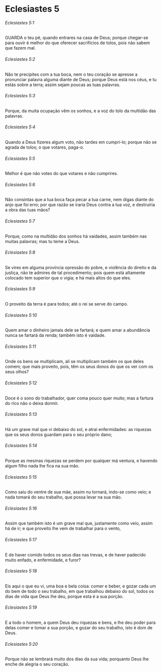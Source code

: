 # Eclesiastes 5

###### Eclesiastes 5:1

GUARDA o teu pé, quando entrares na casa de Deus; porque chegar-se para ouvir é melhor do que oferecer sacrifícios de tolos, pois não sabem que fazem mal.

###### Eclesiastes 5:2

Não te precipites com a tua boca, nem o teu coração se apresse a pronunciar palavra alguma diante de Deus; porque Deus está nos céus, e tu estás sobre a terra; assim sejam poucas as tuas palavras.

###### Eclesiastes 5:3

Porque, da muita ocupação vêm os sonhos, e a voz do tolo da multidão das palavras.

###### Eclesiastes 5:4

Quando a Deus fizeres algum voto, não tardes em cumpri-lo; porque não se agrada de tolos; o que votares, paga-o.

###### Eclesiastes 5:5

Melhor é que não votes do que votares e não cumprires.

###### Eclesiastes 5:6

Não consintas que a tua boca faça pecar a tua carne, nem digas diante do anjo que foi erro; por que razão se iraria Deus contra a tua voz, e destruiria a obra das tuas mãos?

###### Eclesiastes 5:7

Porque, como na multidão dos sonhos há vaidades, assim também nas muitas palavras; mas tu teme a Deus.

###### Eclesiastes 5:8

Se vires em alguma província opressão do pobre, e violência do direito e da justiça, não te admires de tal procedimento; pois quem está altamente colocado tem superior que o vigia; e há mais altos do que eles.

###### Eclesiastes 5:9

O proveito da terra é para todos; até o rei se serve do campo.

###### Eclesiastes 5:10

Quem amar o dinheiro jamais dele se fartará; e quem amar a abundância nunca se fartará da renda; também isto é vaidade.

###### Eclesiastes 5:11

Onde os bens se multiplicam, ali se multiplicam também os que deles comem; que mais proveito, pois, têm os seus donos do que os ver com os seus olhos?

###### Eclesiastes 5:12

Doce é o sono do trabalhador, quer coma pouco quer muito; mas a fartura do rico não o deixa dormir.

###### Eclesiastes 5:13

Há um grave mal que vi debaixo do sol, e atrai enfermidades: as riquezas que os seus donos guardam para o seu próprio dano;

###### Eclesiastes 5:14

Porque as mesmas riquezas se perdem por qualquer má ventura, e havendo algum filho nada lhe fica na sua mão.

###### Eclesiastes 5:15

Como saiu do ventre de sua mãe, assim nu tornará, indo-se como veio; e nada tomará do seu trabalho, que possa levar na sua mão.

###### Eclesiastes 5:16

Assim que também isto é um grave mal que, justamente como veio, assim há de ir; e que proveito lhe vem de trabalhar para o vento,

###### Eclesiastes 5:17

E de haver comido todos os seus dias nas trevas, e de haver padecido muito enfado, e enfermidade, e furor?

###### Eclesiastes 5:18

Eis aqui o que eu vi, uma boa e bela coisa: comer e beber, e gozar cada um do bem de todo o seu trabalho, em que trabalhou debaixo do sol, todos os dias de vida que Deus lhe deu, porque esta é a sua porção.

###### Eclesiastes 5:19

E a todo o homem, a quem Deus deu riquezas e bens, e lhe deu poder para delas comer e tomar a sua porção, e gozar do seu trabalho, isto é dom de Deus.

###### Eclesiastes 5:20

Porque não se lembrará muito dos dias da sua vida; porquanto Deus lhe enche de alegria o seu coração.

